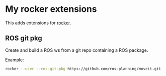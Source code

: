 # My rocker extensions

This adds extensions for [rocker](https://github.com/osrf/rocker).

## ROS git pkg

Create and build a ROS ws from a git repo containing a ROS package.

Example:

```bash
rocker --user --ros-git-pkg https://github.com/ros-planning/moveit.git ros:noetic
```
